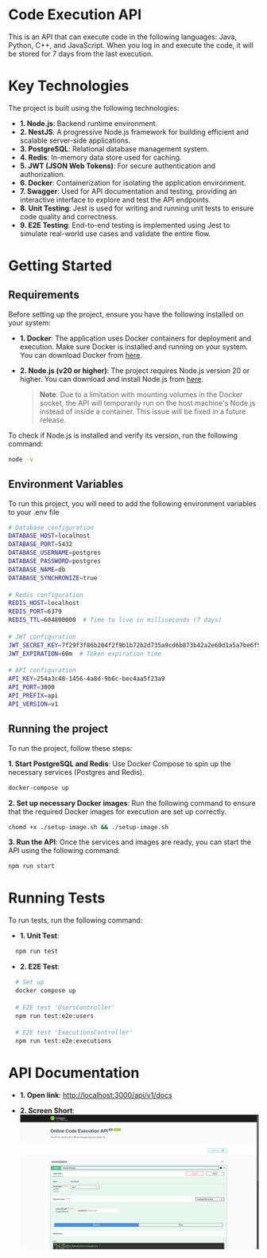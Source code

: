 # Code Execution API

This is an API that can execute code in the following languages: Java, Python, C++, and JavaScript. When you log in and execute the code, it will be stored for 7 days from the last execution.

# Key Technologies

The project is built using the following technologies:

- **1. Node.js**: Backend runtime environment.
- **2. NestJS**: A progressive Node.js framework for building efficient and scalable server-side applications.
- **3. PostgreSQL**: Relational database management system.
- **4. Redis**: In-memory data store used for caching.
- **5. JWT (JSON Web Tokens)**: For secure authentication and authorization.
- **6. Docker**: Containerization for isolating the application environment.
- **7. Swagger**: Used for API documentation and testing, providing an interactive interface to explore and test the API endpoints.
- **8. Unit Testing**: Jest is used for writing and running unit tests to ensure code quality and correctness.
- **9. E2E Testing**: End-to-end testing is implemented using Jest to simulate real-world use cases and validate the entire flow.

# Getting Started

## Requirements

Before setting up the project, ensure you have the following installed on your system:

- **1. Docker**: The application uses Docker containers for deployment and execution. Make sure Docker is installed and running on your system. You can download Docker from [here](https://www.docker.com/get-started).

- **2. Node.js (v20 or higher)**: The project requires Node.js version 20 or higher. You can download and install Node.js from [here](https://nodejs.org/).
  > **Note**: Due to a limitation with mounting volumes in the Docker socket, the API will temporarily run on the host machine's Node.js instead of inside a container. This issue will be fixed in a future release.

To check if Node.js is installed and verify its version, run the following command:

```bash
node -v
```

## Environment Variables

To run this project, you will need to add the following environment variables to your .env file

```bash
# Database configuration
DATABASE_HOST=localhost
DATABASE_PORT=5432
DATABASE_USERNAME=postgres
DATABASE_PASSWORD=postgres
DATABASE_NAME=db
DATABASE_SYNCHRONIZE=true

# Redis configuration
REDIS_HOST=localhost
REDIS_PORT=6379
REDIS_TTL=604800000  # Time to live in milliseconds (7 days)

# JWT configuration
JWT_SECRET_KEY=7f29f3f86b204f2f9b1b72b2d735a9cd6b873b42a2e60d1a5a7be6f5584ff056b2f3c4a9f64e198a193d1e6cb7380f127431c4e8e720e074cbb6f819f0a85c94
JWT_EXPIRATION=60m  # Token expiration time

# API configuration
API_KEY=254a3c48-1456-4a8d-9b6c-bec4aa5f23a9
API_PORT=3000
API_PREFIX=api
API_VERSION=v1
```

## Running the project

To run the project, follow these steps:

**1. Start PostgreSQL and Redis**: Use Docker Compose to spin up the necessary services (Postgres and Redis).

```bash
docker-compose up
```

**2. Set up necessary Docker images**: Run the following command to ensure that the required Docker images for execution are set up correctly.

```bash
chomd +x ./setup-image.sh && ./setup-image.sh
```

**3. Run the API**: Once the services and images are ready, you can start the API using the following command:

```bash
npm run start
```

# Running Tests

To run tests, run the following command:

- **1. Unit Test**:

```bash
  npm run test
```

- **2. E2E Test**:

```bash
  # Set up
  docker compose up

  # E2E test 'UsersController'
  npm run test:e2e:users

  # E2E test 'ExecutionsController'
  npm run test:e2e:executions
```

# API Documentation

- **1. Open link**: [http://localhost:3000/api/v1/docs](http://localhost:3000/api/v1/docs)

- **2. Screen Short**:
  ![API Document Screenshot](./screenshots/swagger.png)
